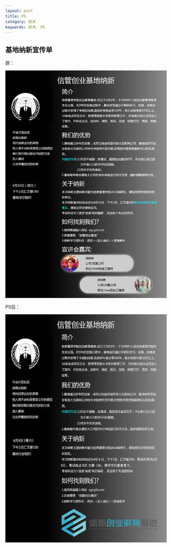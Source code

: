 ```yaml
---
layout: post
title: PS
category: 技术
keywords: 技术, PS
---
```


## 基地纳新宣传单

原：

![pic](/assets/img/PS/yuan.png)

PS后：

![pic](/assets/img/PS/hou.png)

